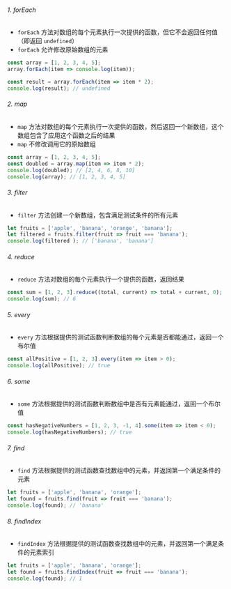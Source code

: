 ###### 1. forEach

- `forEach` 方法对数组的每个元素执行一次提供的函数，但它不会返回任何值（即返回 `undefined`）
- `forEach` 允许修改原始数组的元素

```JavaScript
const array = [1, 2, 3, 4, 5];
array.forEach(item => console.log(item));

const result = array.forEach(item => item * 2);
console.log(result); // undefined
```

###### 2. map

- `map` 方法对数组的每个元素执行一次提供的函数，然后返回一个新数组，这个数组包含了应用这个函数之后的结果
- `map` 不修改调用它的原始数组

```JavaScript
const array = [1, 2, 3, 4, 5];
const doubled = array.map(item => item * 2);
console.log(doubled); // [2, 4, 6, 8, 10]
console.log(array); // [1, 2, 3, 4, 5]
```

###### 3. filter

- `filter` 方法创建一个新数组，包含满足测试条件的所有元素

```JavaScript
let fruits = ['apple', 'banana', 'orange', 'banana'];
let filtered = fruits.filter(fruit => fruit === 'banana');
console.log(filtered ); // ['banana', 'banana']
```

###### 4. reduce

- `reduce` 方法对数组的每个元素执行一个提供的函数，返回结果

```JavaScript
const sum = [1, 2, 3].reduce((total, current) => total + current, 0);
console.log(sum); // 6
```

###### 5. every

- `every` 方法根据提供的测试函数判断数组的每个元素是否都能通过，返回一个布尔值

```JavaScript
const allPositive = [1, 2, 3].every(item => item > 0);
console.log(allPositive); // true
```

###### 6. some

- `some` 方法根据提供的测试函数判断数组中是否有元素能通过，返回一个布尔值

```JavaScript
const hasNegativeNumbers = [1, 2, 3, -1, 4].some(item => item < 0);
console.log(hasNegativeNumbers); // true
```

###### 7. find

- `find` 方法根据提供的测试函数查找数组中的元素，并返回第一个满足条件的元素

```JavaScript
let fruits = ['apple', 'banana', 'orange'];
let found = fruits.find(fruit => fruit === 'banana');
console.log(found); // 'banana'
```

###### 8. findIndex

- `findIndex` 方法根据提供的测试函数查找数组中的元素，并返回第一个满足条件的元素索引

```JavaScript
let fruits = ['apple', 'banana', 'orange'];
let found = fruits.findIndex(fruit => fruit === 'banana');
console.log(found); // 1
```
